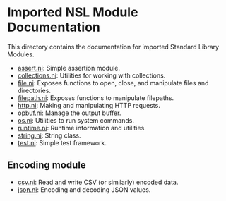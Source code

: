 # Imported NSL Module Documentation

This directory contains the documentation for imported Standard Library Modules.

- [assert.ni](assert.ni.md): Simple assertion module.
- [collections.ni](collections.ni.md): Utilities for working with collections.
- [file.ni](file.ni.md): Exposes functions to open, close, and manipulate files and directories.
- [filepath.ni](filepath.ni.md): Exposes functions to manipulate filepaths.
- [http.ni](http.ni.md): Making and manipulating HTTP requests.
- [opbuf.ni](opbuf.ni.md): Manage the output buffer.
- [os.ni](os.ni.md): Utilities to run system commands.
- [runtime.ni](runtime.ni.md): Runtime information and utilities.
- [string.ni](string.ni.md): String class.
- [test.ni](test.ni.md): Simple test framework.

## Encoding module

- [csv.ni](encoding/csv.ni.md): Read and write CSV (or similarly) encoded data.
- [json.ni](encoding/json.ni.md): Encoding and decoding JSON values.
